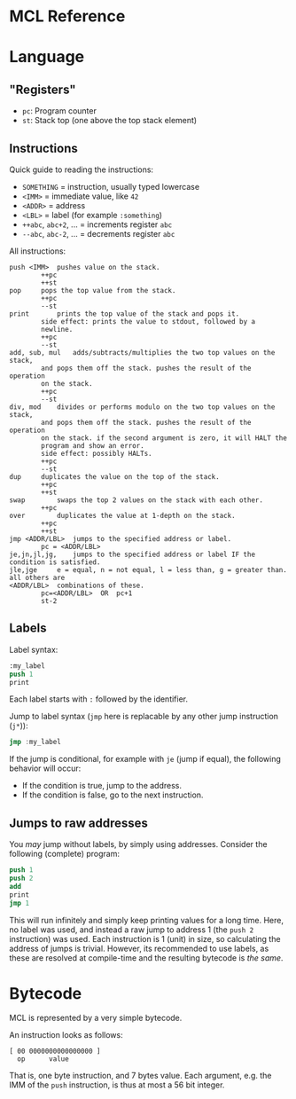 # MCL Reference

# Language

## "Registers"

- `pc`: Program counter
- `st`: Stack top (one above the top stack element)

## Instructions

Quick guide to reading the instructions:

- `SOMETHING` = instruction, usually typed lowercase
- `<IMM>` = immediate value, like `42`
- `<ADDR>` = address
- `<LBL>` = label (for example `:something`)
- `++abc`, `abc+2`, ... = increments register `abc`
- `--abc`, `abc-2`, ... = decrements register `abc`

All instructions:

```
push <IMM>	pushes value on the stack.
		++pc
		++st
pop		pops the top value from the stack.
		++pc
		--st
print		prints the top value of the stack and pops it.
		side effect: prints the value to stdout, followed by a 
		newline.
		++pc
		--st
add, sub, mul	adds/subtracts/multiplies the two top values on the stack, 
		and pops them off the stack. pushes the result of the operation
		on the stack.
		++pc
		--st
div, mod	divides or performs modulo on the two top values on the stack, 
		and pops them off the stack. pushes the result of the operation
		on the stack. if the second argument is zero, it will HALT the
		program and show an error.
		side effect: possibly HALTs.
		++pc
		--st
dup		duplicates the value on the top of the stack.
		++pc
		++st
swap		swaps the top 2 values on the stack with each other.
		++pc
over		duplicates the value at 1-depth on the stack.
		++pc
		++st
jmp <ADDR/LBL>	jumps to the specified address or label.
		pc = <ADDR/LBL>
je,jn,jl,jg,	jumps to the specified address or label IF the condition is satisfied.
jle,jge		e = equal, n = not equal, l = less than, g = greater than. all others are 
<ADDR/LBL>	combinations of these.
		pc=<ADDR/LBL>  OR  pc+1
		st-2
```

## Labels

Label syntax:
```nasm
:my_label
push 1
print
```

Each label starts with `:` followed by the identifier.

Jump to label syntax (`jmp` here is replacable by any other jump instruction (`j*`)):
```nasm
jmp :my_label
```

If the jump is conditional, for example with `je` (jump if equal), the following behavior will occur:

- If the condition is true, jump to the address.
- If the condition is false, go to the next instruction.

## Jumps to raw addresses

You *may* jump without labels, by simply using addresses. Consider the following (complete) program:

```nasm
push 1
push 2
add
print
jmp 1
```

This will run infinitely and simply keep printing values for a long time. Here, no label was used, and instead a raw jump to address 1 (the `push 2` instruction) was used. 
Each instruction is 1 (unit) in size, so calculating the address of jumps is trivial. However, its recommended to use labels, as these are resolved at compile-time and the 
resulting bytecode is *the same*.

# Bytecode

MCL is represented by a very simple bytecode.

An instruction looks as follows:

```
[ 00 0000000000000000 ]
  op      value
```

That is, one byte instruction, and 7 bytes value.
Each argument, e.g. the IMM of the `push` instruction, is thus at most a 56 bit integer.
